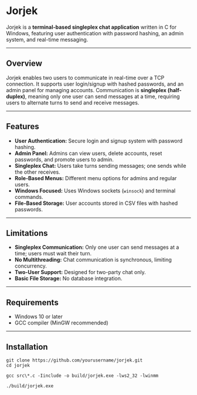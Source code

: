 # Jorjek

Jorjek is a **terminal-based singleplex chat application** written in C for Windows, featuring user authentication with password hashing, an admin system, and real-time messaging.

---

## Overview

Jorjek enables two users to communicate in real-time over a TCP connection. It supports user login/signup with hashed passwords, and an admin panel for managing accounts. Communication is **singleplex (half-duplex)**, meaning only one user can send messages at a time, requiring users to alternate turns to send and receive messages.

---

## Features

- **User Authentication:** Secure login and signup system with password hashing.
- **Admin Panel:** Admins can view users, delete accounts, reset passwords, and promote users to admin.
- **Singleplex Chat:** Users take turns sending messages; one sends while the other receives.
- **Role-Based Menus:** Different menu options for admins and regular users.
- **Windows Focused:** Uses Windows sockets (`winsock`) and terminal commands.
- **File-Based Storage:** User accounts stored in CSV files with hashed passwords.

---

## Limitations

- **Singleplex Communication:** Only one user can send messages at a time; users must wait their turn.
- **No Multithreading:** Chat communication is synchronous, limiting concurrency.
- **Two-User Support:** Designed for two-party chat only.
- **Basic File Storage:** No database integration.

---

## Requirements

- Windows 10 or later
- GCC compiler (MinGW recommended)

---

## Installation

   ```
   git clone https://github.com/yourusername/jorjek.git
   cd jorjek
   ```
   ```
   gcc src\*.c -Iinclude -o build/jorjek.exe -lws2_32 -lwinmm
   ```
   ```
   ./build/jorjek.exe
   ```



